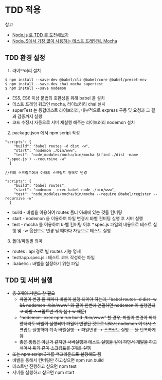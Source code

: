 # TDD 적용

참고
* [Node.js 로 TDD 를 도전해보자](https://seokjun.kim/node-js-tdd/)
* [NodeJS에서 가장 많이 사용하는 테스트 프레임웍, Mocha](http://jeonghwan-kim.github.io/mocha/)


## TDD 환경 설정

1. 라이브러리 설치

```
$ npm install --save-dev @babel/cli @babel/core @babel/preset-env
$ npm install --save-dev chai mocha supertest
$ npm install --save nodemon
```

* ES5, ES6 이상 문법의 호환성을 위해 babel 을 설치
* 테스트 프레임 워크인 mocha, 라이브러리 chai 설치
* superTest 는 통합테스트 라이브러리, 내부적으로 express 구동 및 요청과 그 결과 검증까지 실행
* 코드 수정시 자동으로 서버 재실행 해주는 라이브러리 nodemon 설치

2. package.json 에서 npm script 작성

```
"scripts": {
    "build": "babel routes -d dist -w",
    "start": "nodemon ./bin/www",
    "test": "node_modules/mocha/bin/mocha $(find ./dist -name '*.spec.js') --recursive -w"
  }

//위의 스크립트에서 아래의 스크립트 형태로 변경

"scripts": {
    "build": "babel routes",
    "start": "nodemon --exec babel-node ./bin/www",
    "test": "node_modules/mocha/bin/mocha --require @babel/register --recursive -w"
  }
```

* build - 바벨을 이용하여 routes 폴더 아래에 있는 것들 컨버팅
* start - nodemon 을 이용하여 파일 변경시 바벨 컨버팅 실행 후 서버 실행
* test - mocha 를 이용하여 바벨 컨버팅 이후 *.spec.js 파일의 내용으로 테스트 실행 및 -w 옵션으로 변경 될 때마다 자동으로 테스트 실행

3. 폴더/파일별 의미

* routes : api 경로 별 routes 기능 명세
* test/app.spec.js : 테스트 코드 작성하는 파일
* .babelrc : 바벨을 설정하기 위한 파일

## TDD 및 서버 실행

* ~~총 3개의 커맨드 창 필요~~
    * ~~파일이 변경 될 때마다 바벨이 실행 되어야 하는데, "babel routes -d dist -w && nodemon ./bin/www" 와 같이 한번에 연결하면 nodemon 이 실행안되고 바벨 스크립트만 계속 봄 (-w 때문)~~
    * ~~"nodemon -exec npm run build ./bin/www" 할 경우, 파일이 변경이 되지 않더라도 바벨이 실행되며 파일이 변경된 것으로 나와서 nodemon 이 다시 스크립트 실행하며 계속 바벨실행 -> 파일변경 -> 스크립트 실행 ... 을 반복하게 됨~~
    * ~~좋은 방법은 아닌거 같지만 서버실행과 테스트 실행을 같이 하면서 개발을 하고 싶어서 위와 같이 스크립트를 3개를 실행~~
* ~~또는 npm script 3개를 백그라운드로 실행해도 됨~~
* 바벨을 통해서 컨버팅만 하고싶으면 npm run build
* 테스트만 진행하고 싶으면 npm test
* 서버를 실행하고 싶으면 npm start